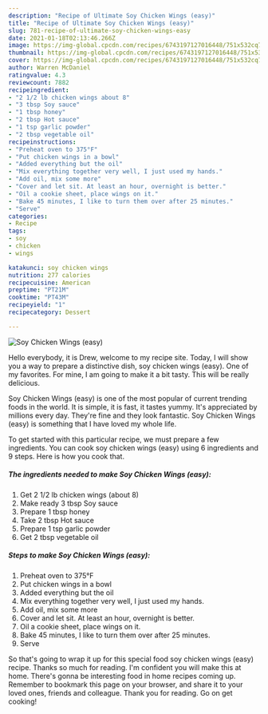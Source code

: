 ```yaml
---
description: "Recipe of Ultimate Soy Chicken Wings (easy)"
title: "Recipe of Ultimate Soy Chicken Wings (easy)"
slug: 781-recipe-of-ultimate-soy-chicken-wings-easy
date: 2021-01-18T02:13:46.266Z
image: https://img-global.cpcdn.com/recipes/6743197127016448/751x532cq70/soy-chicken-wings-easy-recipe-main-photo.jpg
thumbnail: https://img-global.cpcdn.com/recipes/6743197127016448/751x532cq70/soy-chicken-wings-easy-recipe-main-photo.jpg
cover: https://img-global.cpcdn.com/recipes/6743197127016448/751x532cq70/soy-chicken-wings-easy-recipe-main-photo.jpg
author: Warren McDaniel
ratingvalue: 4.3
reviewcount: 7882
recipeingredient:
- "2 1/2 lb chicken wings about 8"
- "3 tbsp Soy sauce"
- "1 tbsp honey"
- "2 tbsp Hot sauce"
- "1 tsp garlic powder"
- "2 tbsp vegetable oil"
recipeinstructions:
- "Preheat oven to 375°F"
- "Put chicken wings in a bowl"
- "Added everything but the oil"
- "Mix everything together very well, I just used my hands."
- "Add oil, mix some more"
- "Cover and let sit. At least an hour, overnight is better."
- "Oil a cookie sheet, place wings on it."
- "Bake 45 minutes, I like to turn them over after 25 minutes."
- "Serve"
categories:
- Recipe
tags:
- soy
- chicken
- wings

katakunci: soy chicken wings 
nutrition: 277 calories
recipecuisine: American
preptime: "PT21M"
cooktime: "PT43M"
recipeyield: "1"
recipecategory: Dessert

---
```



![Soy Chicken Wings (easy)](https://img-global.cpcdn.com/recipes/6743197127016448/751x532cq70/soy-chicken-wings-easy-recipe-main-photo.jpg)

Hello everybody, it is Drew, welcome to my recipe site. Today, I will show you a way to prepare a distinctive dish, soy chicken wings (easy). One of my favorites. For mine, I am going to make it a bit tasty. This will be really delicious.

Soy Chicken Wings (easy) is one of the most popular of current trending foods in the world. It is simple, it is fast, it tastes yummy. It's appreciated by millions every day. They're fine and they look fantastic. Soy Chicken Wings (easy) is something that I have loved my whole life.




To get started with this particular recipe, we must prepare a few ingredients. You can cook soy chicken wings (easy) using 6 ingredients and 9 steps. Here is how you cook that.

<!--inarticleads1-->

##### The ingredients needed to make Soy Chicken Wings (easy):

1. Get 2 1/2 lb chicken wings (about 8)
1. Make ready 3 tbsp Soy sauce
1. Prepare 1 tbsp honey
1. Take 2 tbsp Hot sauce
1. Prepare 1 tsp garlic powder
1. Get 2 tbsp vegetable oil




<!--inarticleads2-->

##### Steps to make Soy Chicken Wings (easy):

1. Preheat oven to 375°F
1. Put chicken wings in a bowl
1. Added everything but the oil
1. Mix everything together very well, I just used my hands.
1. Add oil, mix some more
1. Cover and let sit. At least an hour, overnight is better.
1. Oil a cookie sheet, place wings on it.
1. Bake 45 minutes, I like to turn them over after 25 minutes.
1. Serve




So that's going to wrap it up for this special food soy chicken wings (easy) recipe. Thanks so much for reading. I'm confident you will make this at home. There's gonna be interesting food in home recipes coming up. Remember to bookmark this page on your browser, and share it to your loved ones, friends and colleague. Thank you for reading. Go on get cooking!
